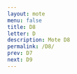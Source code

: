 ```yaml
---
layout: mote
menu: false
title: D8
letter: D
description: Mote D8
permalink: /D8/
prev: D7
next: D9
---
```

